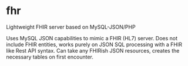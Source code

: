 # fhr
Lightweight FHIR server based on MySQL-JSON/PHP

Uses MySQL JSON capabilities to mimic a FHIR (HL7) server. Does not include FHIR entities, works purely on JSON SQL processing with a FHIR like Rest API syntax.
Can take any FHIRish JSON resources, creates the necessary tables on first encounter.

